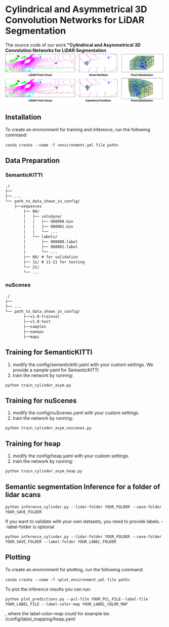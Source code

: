 
# Cylindrical and Asymmetrical 3D Convolution Networks for LiDAR Segmentation

 The source code of our work **"Cylindrical and Asymmetrical 3D Convolution Networks for LiDAR Segmentation**
![img|center](./img/pipeline.png)


## Installation

To create an environment for training and inference, run the following command:

```conda create --name -f <environment.yml file path>```

## Data Preparation

### SemanticKITTI
```
./
├── 
├── ...
└── path_to_data_shown_in_config/
    ├──sequences
        ├── 00/           
        │   ├── velodyne/	
        |   |	├── 000000.bin
        |   |	├── 000001.bin
        |   |	└── ...
        │   └── labels/ 
        |       ├── 000000.label
        |       ├── 000001.label
        |       └── ...
        ├── 08/ # for validation
        ├── 11/ # 11-21 for testing
        └── 21/
	    └── ...
```

### nuScenes
```
./
├── 
├── ...
└── path_to_data_shown_in_config/
		├──v1.0-trainval
		├──v1.0-test
		├──samples
		├──sweeps
		├──maps

```

## Training for SemanticKITTI
1. modify the config/semantickitti.yaml with your custom settings. We provide a sample yaml for SemanticKITTI
2. train the network by running:
```
python train_cylinder_asym.py
```

## Training for nuScenes
1. modify the config/nuScenes.yaml with your custom settings.
2. train the network by running:
```
python train_cylinder_asym_nuscenes.py
```
## Training for heap
1. modify the config/heap.yaml with your custom settings.
2. train the network by running:
```
python train_cylinder_asym_heap.py
```

## Semantic segmentation Inference for a folder of lidar scans
```
python inference_cylinder.py --lidar-folder YOUR_FOLDER --save-folder YOUR_SAVE_FOLDER
```
If you want to validate with your own datasets, you need to provide labels.
--label-folder is optional
```
python inference_cylinder.py --lidar-folder YOUR_FOLDER --save-folder YOUR_SAVE_FOLDER --label-folder YOUR_LABEL_FOLDER
```
## Plotting
To create an environment for plotting, run the following command:

```conda create --name -f <plot_environment.yml file path>```

To plot the inference results you can run:
```
python plot_predictions.py --pcl-file YOUR_PCL_FILE--label-file YOUR_LABEL_FILE --label-color-map YOUR_LABEL_COLOR_MAP
```
, where the label-color-map could for example be: /config/label_mapping/heap.yaml
